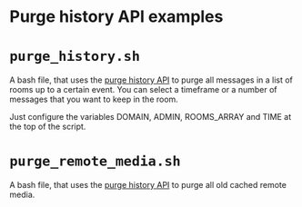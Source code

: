 Purge history API examples
==========================

# `purge_history.sh`

A bash file, that uses the [purge history API](/docs/admin_api/purge_history_api.rst) to 
purge all messages in a list of rooms up to a certain event. You can select a 
timeframe or a number of messages that you want to keep in the room.

Just configure the variables DOMAIN, ADMIN, ROOMS_ARRAY and TIME at the top of
the script.

# `purge_remote_media.sh`

A bash file, that uses the [purge history API](/docs/admin_api/purge_history_api.rst) to 
purge all old cached remote media.

